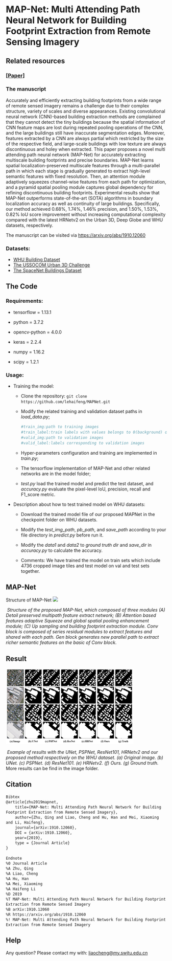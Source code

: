 # **MAP-Net: Multi Attending Path Neural Network for Building Footprint Extraction from Remote Sensing Imagery**

## Related resources

### [[Paper]]( https://arxiv.org/abs/1910.12060 )

### The manuscript

Accurately and efficiently extracting building footprints from a wide range of remote sensed imagery remains a challenge due to their complex structure, variety of scales and diverse appearances. Existing convolutional neural network (CNN)-based building extraction methods are complained that they cannot detect the tiny buildings because the spatial information of CNN feature maps are lost during repeated pooling operations of the CNN, and the large buildings still have inaccurate segmentation edges. Moreover, features extracted by a CNN are always partial which restricted by the size of the respective field, and large-scale buildings with low texture are always discontinuous and holey when extracted. This paper proposes a novel multi attending path neural network (MAP-Net) for accurately extracting multiscale building footprints and precise boundaries. MAP-Net learns spatial localization-preserved multiscale features through a multi-parallel path in which each stage is gradually generated to extract high-level semantic features with fixed resolution. Then, an attention module adaptively squeezes channel-wise features from each path for optimization, and a pyramid spatial pooling module captures global dependency for refining discontinuous building footprints. Experimental results show that MAP-Net outperforms state-of-the-art (SOTA) algorithms in boundary localization accuracy as well as continuity of large buildings. Specifically, our method achieved 0.68%, 1.74%, 1.46% precision, and 1.50%, 1.53%, 0.82% IoU score improvement without increasing computational complexity compared with the latest HRNetv2 on the Urban 3D, Deep Globe and WHU datasets, respectively.

 

The manuscript can be visited via https://arxiv.org/abs/1910.12060



### Datasets:

* [WHU Building Dataset](http://study.rsgis.whu.edu.cn/pages/download/building_dataset.html)  
* [The USSOCOM Urban 3D Challenge](https://spacenetchallenge.github.io/datasets/Urban_3D_Challenge_summary.html)
* [The SpaceNet Buildings Dataset](https://spacenetchallenge.github.io/datasets/spacenetBuildings-V2summary.html)







## The Code

### Requirements:

* tensorflow = 1.13.1

* python = 3.7.2

* opencv-python = 4.0.0

* keras = 2.2.4

* numpy = 1.16.2

* scipy = 1.2.1

  

### Usage:

* Training the model:
  
  * Clone the repository: ```git clone https://github.com/lehaifeng/MAPNet.git```
  
  * Modify the related training and validation dataset paths in *load_data.py*;
  
    ~~~python
    #train_img:path to training images
    #train_label:train labels with values belongs to 0(background) or 1(building)
    #valid_img:path to validation images
    #valid_label:labels corresponding to validation images
    ~~~
  
  * Hyper-parameters configuration and training are implemented in *train.py*;
  
  * The tensorflow implementation  of MAP-Net and other related networks are  in the model folder;
  
  * *test.py* load the trained model and predict the test dataset, and *accuracy.py* evaluate the pixel-level IoU, precision, recall and F1_score metric.
  
  
  
* Description about how to test trained model on WHU datasets:

  * Download the trained model file of our proposed MAPNet in the checkpoint folder on WHU datasets.
  * Modify the *test_img_path*, *pb_path*, and *save_path*  according to your file directory in *predict.py* before run it. 

  * Modify the *data1* and *data2* to *ground truth dir* and *save_dir* in *accuracy.py* to calculate the  accuracy.

  * Comments: We have trained the model on train sets  which include 4736 cropped image tiles and test model on val and test sets together.

## MAP-Net

Structure of MAP-Net<bar>
<img src="image/main.png" width="400px" hight="400px" />

​         *Structure of the proposed MAP-Net, which composed of three modules (A) Detail preserved multipath feature extract network; (B) Attention based features adaptive Squeeze and global spatial pooling enhancement module; (C) Up sampling and building footprint extraction module. Conv block is composed of series residual modules to extract features and shared with each path. Gen block generates new parallel path to extract richer semantic features on the basic of Conv block.*  

## Result

<img src="image/whu_result.png" width="400px" hight="400px" />

​         *Example of results with the UNet, PSPNet, ResNet101, HRNetv2 and our proposed method respectively on the WHU dataset. (a) Original image. (b) UNet. (c) PSPNet. (d) ResNet101. (e) HRNetv2. (f) Ours. (g) Ground truth.*  More results can be find in the image folder.

## Citation

```
Bibtex
@article{zhu2019mapnet,
    title={MAP-Net: Multi Attending Path Neural Network for Building Footprint Extraction from Remote Sensed Imagery},
    author={Zhu, Qing and Liao, Cheng and Hu, Han and Mei, Xiaoming and Li, Haifeng},
    journal={arXiv:1910.12060},
    DOI = {arXiv:1910.12060},
    year={2019},
    type = {Journal Article}
}

Endnote
%0 Journal Article
%A Zhu, Qing
%A Liao, Cheng
%A Hu, Han
%A Mei, Xiaoming
%A Haifeng Li
%D 2019
%T MAP-Net: Multi Attending Path Neural Network for Building Footprint Extraction from Remote Sensed Imagery
%B arXiv:1910.12060
%R https://arxiv.org/abs/1910.12060
%! MAP-Net: Multi Attending Path Neural Network for Building Footprint Extraction from Remote Sensed Imagery

```

##  Help

Any question? Please contact my with: liaocheng@my.swjtu.edu.cn



